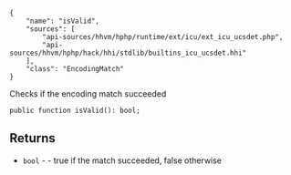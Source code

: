 ``` yamlmeta
{
    "name": "isValid",
    "sources": [
        "api-sources/hhvm/hphp/runtime/ext/icu/ext_icu_ucsdet.php",
        "api-sources/hhvm/hphp/hack/hhi/stdlib/builtins_icu_ucsdet.hhi"
    ],
    "class": "EncodingMatch"
}
```




Checks if the encoding match succeeded




``` Hack
public function isValid(): bool;
```




## Returns




+ ` bool ` - - true if the match succeeded, false otherwise
<!-- HHAPIDOC -->
